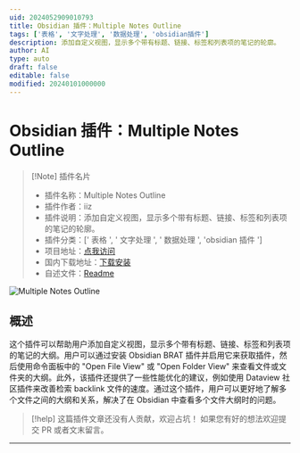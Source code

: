 ```yaml
---
uid: 2024052909010793
title: Obsidian 插件：Multiple Notes Outline
tags: ['表格', '文字处理', '数据处理', 'obsidian插件']
description: 添加自定义视图，显示多个带有标题、链接、标签和列表项的笔记的轮廓。
author: AI
type: auto
draft: false
editable: false
modified: 20240101000000
---
```


# Obsidian 插件：Multiple Notes Outline

> [!Note] 插件名片
> - 插件名称：Multiple Notes Outline
> - 插件作者：iiz
> - 插件说明：添加自定义视图，显示多个带有标题、链接、标签和列表项的笔记的轮廓。
> - 插件分类：[' 表格 ', ' 文字处理 ', ' 数据处理 ', 'obsidian 插件 ']
> - 项目地址：[点我访问](https://github.com/iiz00/obsidian-multiple-notes-outline)
> - 国内下载地址：[下载安装](https://pkmer.cn/products/plugin/pluginMarket/?multiple-notes-outline)
> - 自述文件：[Readme](https://ghproxy.net/https://raw.githubusercontent.com/iiz00/obsidian-multiple-notes-outline/master/README.md)

![Multiple Notes Outline](https://cdn.pkmer.cn/covers/multiple-notes-outline.png!pkmer)

## 概述

这个插件可以帮助用户添加自定义视图，显示多个带有标题、链接、标签和列表项的笔记的大纲。用户可以通过安装 Obsidian BRAT 插件并启用它来获取插件，然后使用命令面板中的 "Open File View" 或 "Open Folder View" 来查看文件或文件夹的大纲。此外，该插件还提供了一些性能优化的建议，例如使用 Dataview 社区插件来改善检索 backlink 文件的速度。通过这个插件，用户可以更好地了解多个文件之间的大纲和关系，解决了在 Obsidian 中查看多个文件大纲时的问题。

> [!help]
> 这篇插件文章还没有人贡献，欢迎占坑！
> 如果您有好的想法欢迎提交 PR 或者文末留言。

---



